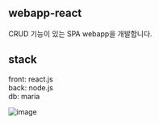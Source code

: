## webapp-react
CRUD 기능이 있는 SPA webapp을 개발합니다.  

## stack
front: react.js  
back: node.js  
db: maria  

![image](https://github.com/wichan7/webapp-react/assets/54745422/17e9f95d-be24-44af-842b-93c8eea9b422)